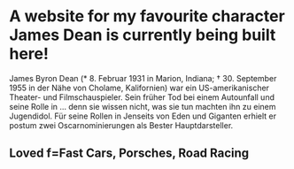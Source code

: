 # A website for my favourite character James Dean is currently being built here!

James Byron Dean (* 8. Februar 1931 in Marion, Indiana; † 30. September 1955 in der Nähe von Cholame, Kalifornien) war ein US-amerikanischer Theater- und Filmschauspieler. Sein früher Tod bei einem Autounfall und seine Rolle in … denn sie wissen nicht, was sie tun machten ihn zu einem Jugendidol. Für seine Rollen in Jenseits von Eden und Giganten erhielt er postum zwei Oscarnominierungen als Bester Hauptdarsteller. 

## Loved f=Fast Cars, Porsches, Road Racing
